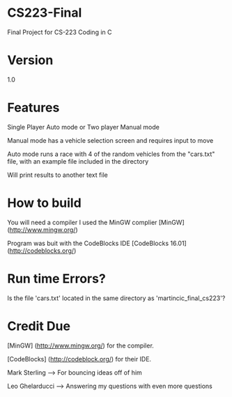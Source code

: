 # CS223-Final
Final Project for CS-223 Coding in C

# Version
1.0

# Features
Single Player Auto mode or Two player Manual mode

Manual mode has a vehicle selection screen and requires input to move

Auto mode runs a race with 4 of the random vehicles from the "cars.txt" file, with an example file included in the directory

Will print results to another text file

# How to build
You will need a compiler 
I used the MinGW complier
    [MinGW] (http://www.mingw.org/)
    
Program was buit with the CodeBlocks IDE
    [CodeBlocks 16.01] (http://codeblocks.org/)
    
# Run time Errors?
Is the file 'cars.txt' located in the same directory as 'martincic_final_cs223'?

# Credit Due
  [MinGW] (http://www.mingw.org/) for the compiler.
  
  [CodeBlocks] (http://codeblock.org/) for their IDE.
  
  Mark Sterling --> For bouncing ideas off of him
  
  Leo Ghelarducci --> Answering my questions with even more questions
